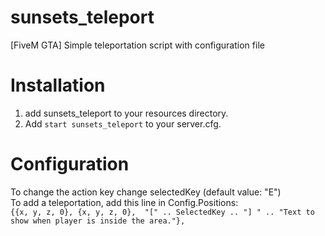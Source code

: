 sunsets_teleport
================

[FiveM GTA] Simple teleportation script with configuration file


Installation
============


1. add sunsets_teleport to your resources directory.
1. Add `start sunsets_teleport` to your server.cfg.

Configuration
=============
To change the action key change selectedKey (default value: "E")<br />
To add a teleportation, add this line in Config.Positions:<br />
`{{x, y, z, 0}, {x, y, z, 0},  "[" .. SelectedKey .. "] " .. "Text to show when player is inside the area."},`
